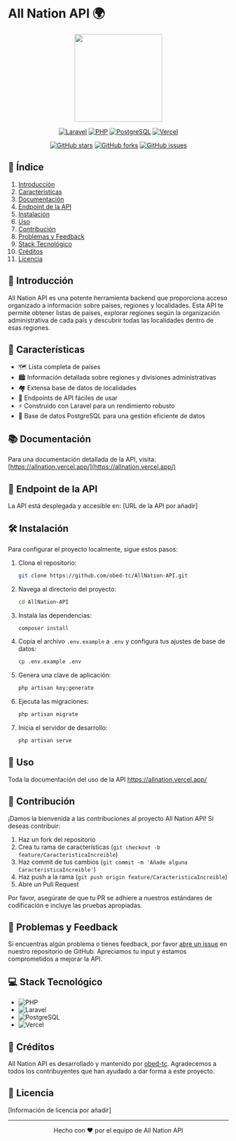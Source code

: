 # All Nation API  🌍

<div align="center">

<img src="https://www.vhv.rs/file/max/5/50478_green-planet-png.png" width="200">


[![Laravel](https://img.shields.io/badge/Laravel-FF2D20?style=for-the-badge&logo=laravel&logoColor=white)](https://laravel.com)
[![PHP](https://img.shields.io/badge/PHP-777BB4?style=for-the-badge&logo=php&logoColor=white)](https://www.php.net)
[![PostgreSQL](https://img.shields.io/badge/PostgreSQL-316192?style=for-the-badge&logo=postgresql&logoColor=white)](https://www.postgresql.org)
[![Vercel](https://img.shields.io/badge/Vercel-000000?style=for-the-badge&logo=vercel&logoColor=white)](https://vercel.com)

[![GitHub stars](https://img.shields.io/github/stars/obed-tc/AllNation-API?style=social)](https://github.com/obed-tc/AllNation-API/stargazers)
[![GitHub forks](https://img.shields.io/github/forks/obed-tc/AllNation-API?style=social)](https://github.com/obed-tc/AllNation-API/network/members)
[![GitHub issues](https://img.shields.io/github/issues/obed-tc/AllNation-API)](https://github.com/obed-tc/AllNation-API/issues)

</div>

## 📑 Índice

1. [Introducción](#-introducción)
2. [Características](#-características)
3. [Documentación](#-documentación)
4. [Endpoint de la API](#-endpoint-de-la-api)
5. [Instalación](#-instalación)
6. [Uso](#-uso)
7. [Contribución](#-contribución)
8. [Problemas y Feedback](#-problemas-y-feedback)
9. [Stack Tecnológico](#-stack-tecnológico)
10. [Créditos](#-créditos)
11. [Licencia](#-licencia)

## 🚀 Introducción

All Nation API es una potente herramienta backend que proporciona acceso organizado a información sobre países, regiones y localidades. Esta API te permite obtener listas de países, explorar regiones según la organización administrativa de cada país y descubrir todas las localidades dentro de esas regiones.

## 🌟 Características

- 🗺️ Lista completa de países
- 🏙️ Información detallada sobre regiones y divisiones administrativas
- 🏘️ Extensa base de datos de localidades
- 🔌 Endpoints de API fáciles de usar
- ⚡ Construido con Laravel para un rendimiento robusto
- 🐘 Base de datos PostgreSQL para una gestión eficiente de datos

## 📚 Documentación

Para una documentación detallada de la API, visita: [https://allnation.vercel.app/](https://allnation.vercel.app/)

## 🔗 Endpoint de la API

La API está desplegada y accesible en: [URL de la API por añadir]

## 🛠️ Instalación

Para configurar el proyecto localmente, sigue estos pasos:

1. Clona el repositorio:
   ```bash
   git clone https://github.com/obed-tc/AllNation-API.git
   ```

2. Navega al directorio del proyecto:
   ```bash
   cd AllNation-API
   ```

3. Instala las dependencias:
   ```bash
   composer install
   ```

4. Copia el archivo `.env.example` a `.env` y configura tus ajustes de base de datos:
   ```bash
   cp .env.example .env
   ```

5. Genera una clave de aplicación:
   ```bash
   php artisan key:generate
   ```

6. Ejecuta las migraciones:
   ```bash
   php artisan migrate
   ```

7. Inicia el servidor de desarrollo:
   ```bash
   php artisan serve
   ```

## 📘 Uso

Toda la documentación del uso de la API https://allnation.vercel.app/

## 🤝 Contribución

¡Damos la bienvenida a las contribuciones al proyecto All Nation API! Si deseas contribuir:

1. Haz un fork del repositorio
2. Crea tu rama de características (`git checkout -b feature/CaracteristicaIncreible`)
3. Haz commit de tus cambios (`git commit -m 'Añade alguna CaracteristicaIncreible'`)
4. Haz push a la rama (`git push origin feature/CaracteristicaIncreible`)
5. Abre un Pull Request

Por favor, asegúrate de que tu PR se adhiere a nuestros estándares de codificación e incluye las pruebas apropiadas.

## 💬 Problemas y Feedback

Si encuentras algún problema o tienes feedback, por favor [abre un issue](https://github.com/obed-tc/AllNation-API/issues) en nuestro repositorio de GitHub. Apreciamos tu input y estamos comprometidos a mejorar la API.

## 💻 Stack Tecnológico

- ![PHP](https://img.shields.io/badge/PHP-8-777BB4?style=flat-square&logo=php&logoColor=white)
- ![Laravel](https://img.shields.io/badge/Laravel-9-FF2D20?style=flat-square&logo=laravel&logoColor=white)
- ![PostgreSQL](https://img.shields.io/badge/PostgreSQL-16-316192?style=flat-square&logo=postgresql&logoColor=white)
- ![Vercel](https://img.shields.io/badge/Deployed%20on-Vercel-000000?style=flat-square&logo=vercel&logoColor=white)

## 👏 Créditos

All Nation API es desarrollado y mantenido por [obed-tc](https://github.com/obed-tc). Agradecemos a todos los contribuyentes que han ayudado a dar forma a este proyecto.

## 📄 Licencia

[Información de licencia por añadir]

---

<div align="center">

Hecho con ❤️ por el equipo de All Nation API

</div>
